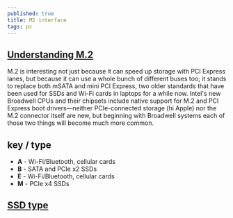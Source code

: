 ```yaml
---
published: true
title: M2 interface
tags: pc
---
```

## [Understanding M.2](https://arstechnica.com/gadgets/2015/02/understanding-m-2-the-interface-that-will-speed-up-your-next-ssd/)

M.2 is interesting not just because it can speed up storage with PCI Express lanes, but because it can use a whole bunch of different buses too; it stands to replace both mSATA and mini PCI Express, two older standards that have been used for SSDs and Wi-Fi cards in laptops for a while now. Intel's new Broadwell CPUs and their chipsets include native support for M.2 and PCI Express boot drivers—neither PCIe-connected storage (hi Apple) nor the M.2 connector itself are new, but beginning with Broadwell systems each of those two things will become much more common.

## key / type
- **A** - Wi-Fi/Bluetooth, cellular cards 
- **B** - SATA and PCIe x2 SSDs
- **E** - Wi-Fi/Bluetooth, cellular cards
- **M** - PCIe x4 SSDs

## [SSD type](https://rog.asus.com/articles/maximus-motherboards/buying-an-m-2-ssd-how-to-tell-which-is-which/)
